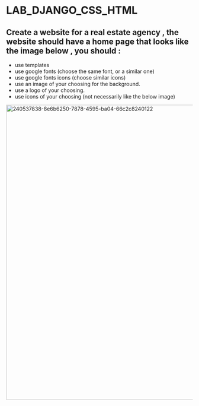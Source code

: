 # LAB_DJANGO_CSS_HTML

## Create a website for a real estate agency , the website should have a home page that looks like the image below , you should :
- use templates
- use google fonts (choose the same font, or a similar one)
- use google fonts icons (choose similar icons)
- use an image of your choosing for the background.
- use a logo of your choosing.
- use icons of your choosing (not necessarily like the below image)


<img width="795" alt="240537838-8e6b6250-7878-4595-ba04-66c2c8240122" src="https://github.com/T-PYTHON-JULY-23/LAB_DJANGO_CSS_HTML/assets/91186666/b23af1f6-47bb-4a81-8e6e-1b2fd4c802a9">

